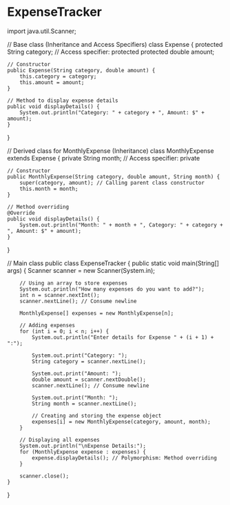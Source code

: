 # ExpenseTracker
import java.util.Scanner;

// Base class (Inheritance and Access Specifiers)
class Expense {
    protected String category; // Access specifier: protected
    protected double amount;

    // Constructor
    public Expense(String category, double amount) {
        this.category = category;
        this.amount = amount;
    }

    // Method to display expense details
    public void displayDetails() {
        System.out.println("Category: " + category + ", Amount: $" + amount);
    }
}

// Derived class for MonthlyExpense (Inheritance)
class MonthlyExpense extends Expense {
    private String month; // Access specifier: private

    // Constructor
    public MonthlyExpense(String category, double amount, String month) {
        super(category, amount); // Calling parent class constructor
        this.month = month;
    }

    // Method overriding
    @Override
    public void displayDetails() {
        System.out.println("Month: " + month + ", Category: " + category + ", Amount: $" + amount);
    }
}

// Main class
public class ExpenseTracker {
    public static void main(String[] args) {
        Scanner scanner = new Scanner(System.in);

        // Using an array to store expenses
        System.out.println("How many expenses do you want to add?");
        int n = scanner.nextInt();
        scanner.nextLine(); // Consume newline

        MonthlyExpense[] expenses = new MonthlyExpense[n];

        // Adding expenses
        for (int i = 0; i < n; i++) {
            System.out.println("Enter details for Expense " + (i + 1) + ":");

            System.out.print("Category: ");
            String category = scanner.nextLine();

            System.out.print("Amount: ");
            double amount = scanner.nextDouble();
            scanner.nextLine(); // Consume newline

            System.out.print("Month: ");
            String month = scanner.nextLine();

            // Creating and storing the expense object
            expenses[i] = new MonthlyExpense(category, amount, month);
        }

        // Displaying all expenses
        System.out.println("\nExpense Details:");
        for (MonthlyExpense expense : expenses) {
            expense.displayDetails(); // Polymorphism: Method overriding
        }

        scanner.close();
    }
}
